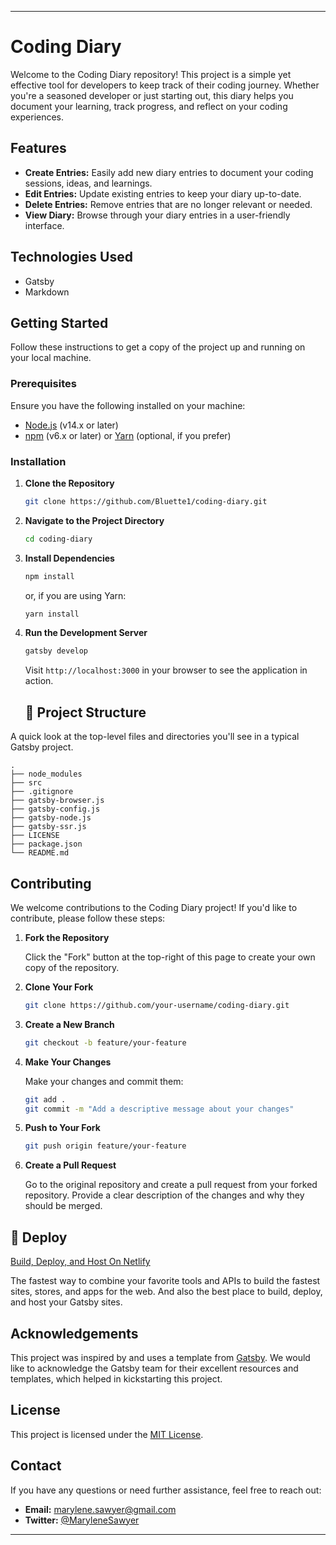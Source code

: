 
---

# Coding Diary

Welcome to the Coding Diary repository! This project is a simple yet effective tool for developers to keep track of their coding journey. Whether you're a seasoned developer or just starting out, this diary helps you document your learning, track progress, and reflect on your coding experiences.

## Features

- **Create Entries:** Easily add new diary entries to document your coding sessions, ideas, and learnings.
- **Edit Entries:** Update existing entries to keep your diary up-to-date.
- **Delete Entries:** Remove entries that are no longer relevant or needed.
- **View Diary:** Browse through your diary entries in a user-friendly interface.

## Technologies Used

- Gatsby
- Markdown

## Getting Started

Follow these instructions to get a copy of the project up and running on your local machine.

### Prerequisites

Ensure you have the following installed on your machine:

- [Node.js](https://nodejs.org/) (v14.x or later)
- [npm](https://www.npmjs.com/) (v6.x or later) or [Yarn](https://yarnpkg.com/) (optional, if you prefer)

### Installation

1. **Clone the Repository**

   ```bash
   git clone https://github.com/Bluette1/coding-diary.git
   ```

2. **Navigate to the Project Directory**

   ```bash
   cd coding-diary
   ```

3. **Install Dependencies**

   ```bash
   npm install
   ```

   or, if you are using Yarn:

   ```bash
   yarn install
   ```

5. **Run the Development Server**

   ```bash
   gatsby develop
   ```

   Visit `http://localhost:3000` in your browser to see the application in action.

   ## 🧐 Project Structure

A quick look at the top-level files and directories you'll see in a typical Gatsby project.

    .
    ├── node_modules
    ├── src
    ├── .gitignore
    ├── gatsby-browser.js
    ├── gatsby-config.js
    ├── gatsby-node.js
    ├── gatsby-ssr.js
    ├── LICENSE
    ├── package.json
    └── README.md


## Contributing

We welcome contributions to the Coding Diary project! If you'd like to contribute, please follow these steps:

1. **Fork the Repository**

   Click the "Fork" button at the top-right of this page to create your own copy of the repository.

2. **Clone Your Fork**

   ```bash
   git clone https://github.com/your-username/coding-diary.git
   ```

3. **Create a New Branch**

   ```bash
   git checkout -b feature/your-feature
   ```

4. **Make Your Changes**

   Make your changes and commit them:

   ```bash
   git add .
   git commit -m "Add a descriptive message about your changes"
   ```

5. **Push to Your Fork**

   ```bash
   git push origin feature/your-feature
   ```

6. **Create a Pull Request**

   Go to the original repository and create a pull request from your forked repository. Provide a clear description of the changes and why they should be merged.


## 💫 Deploy

[Build, Deploy, and Host On Netlify](https://netlify.com)

The fastest way to combine your favorite tools and APIs to build the fastest sites, stores, and apps for the web. And also the best place to build, deploy, and host your Gatsby sites.

## Acknowledgements

This project was inspired by and uses a template from [Gatsby](https://www.gatsbyjs.com/). We would like to acknowledge the Gatsby team for their excellent resources and templates, which helped in kickstarting this project.

## License

This project is licensed under the [MIT License](LICENSE).

## Contact

If you have any questions or need further assistance, feel free to reach out:

- **Email:** marylene.sawyer@gmail.com
- **Twitter:** [@MaryleneSawyer](https://twitter.com/yourhandle)

---

